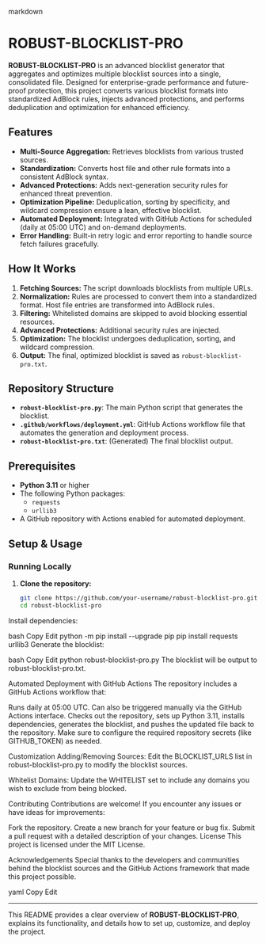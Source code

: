 
markdown

# ROBUST-BLOCKLIST-PRO

**ROBUST-BLOCKLIST-PRO** is an advanced blocklist generator that aggregates and optimizes multiple blocklist sources into a single, consolidated file. Designed for enterprise-grade performance and future-proof protection, this project converts various blocklist formats into standardized AdBlock rules, injects advanced protections, and performs deduplication and optimization for enhanced efficiency.

## Features

- **Multi-Source Aggregation:** Retrieves blocklists from various trusted sources.
- **Standardization:** Converts host file and other rule formats into a consistent AdBlock syntax.
- **Advanced Protections:** Adds next-generation security rules for enhanced threat prevention.
- **Optimization Pipeline:** Deduplication, sorting by specificity, and wildcard compression ensure a lean, effective blocklist.
- **Automated Deployment:** Integrated with GitHub Actions for scheduled (daily at 05:00 UTC) and on-demand deployments.
- **Error Handling:** Built-in retry logic and error reporting to handle source fetch failures gracefully.

## How It Works

1. **Fetching Sources:** The script downloads blocklists from multiple URLs.
2. **Normalization:** Rules are processed to convert them into a standardized format. Host file entries are transformed into AdBlock rules.
3. **Filtering:** Whitelisted domains are skipped to avoid blocking essential resources.
4. **Advanced Protections:** Additional security rules are injected.
5. **Optimization:** The blocklist undergoes deduplication, sorting, and wildcard compression.
6. **Output:** The final, optimized blocklist is saved as `robust-blocklist-pro.txt`.

## Repository Structure

- **`robust-blocklist-pro.py`**: The main Python script that generates the blocklist.
- **`.github/workflows/deployment.yml`**: GitHub Actions workflow file that automates the generation and deployment process.
- **`robust-blocklist-pro.txt`**: (Generated) The final blocklist output.

## Prerequisites

- **Python 3.11** or higher
- The following Python packages:
  - `requests`
  - `urllib3`
- A GitHub repository with Actions enabled for automated deployment.

## Setup & Usage

### Running Locally

1. **Clone the repository:**

   ```bash
   git clone https://github.com/your-username/robust-blocklist-pro.git
   cd robust-blocklist-pro
Install dependencies:

bash
Copy
Edit
python -m pip install --upgrade pip
pip install requests urllib3
Generate the blocklist:

bash
Copy
Edit
python robust-blocklist-pro.py
The blocklist will be output to robust-blocklist-pro.txt.

Automated Deployment with GitHub Actions
The repository includes a GitHub Actions workflow that:

Runs daily at 05:00 UTC.
Can also be triggered manually via the GitHub Actions interface.
Checks out the repository, sets up Python 3.11, installs dependencies, generates the blocklist, and pushes the updated file back to the repository.
Make sure to configure the required repository secrets (like GITHUB_TOKEN) as needed.

Customization
Adding/Removing Sources:
Edit the BLOCKLIST_URLS list in robust-blocklist-pro.py to modify the blocklist sources.

Whitelist Domains:
Update the WHITELIST set to include any domains you wish to exclude from being blocked.

Contributing
Contributions are welcome! If you encounter any issues or have ideas for improvements:

Fork the repository.
Create a new branch for your feature or bug fix.
Submit a pull request with a detailed description of your changes.
License
This project is licensed under the MIT License.

Acknowledgements
Special thanks to the developers and communities behind the blocklist sources and the GitHub Actions framework that made this project possible.

yaml
Copy
Edit

---

This README provides a clear overview of **ROBUST-BLOCKLIST-PRO**, explains its functionality, and details how to set up, customize, and deploy the project.

